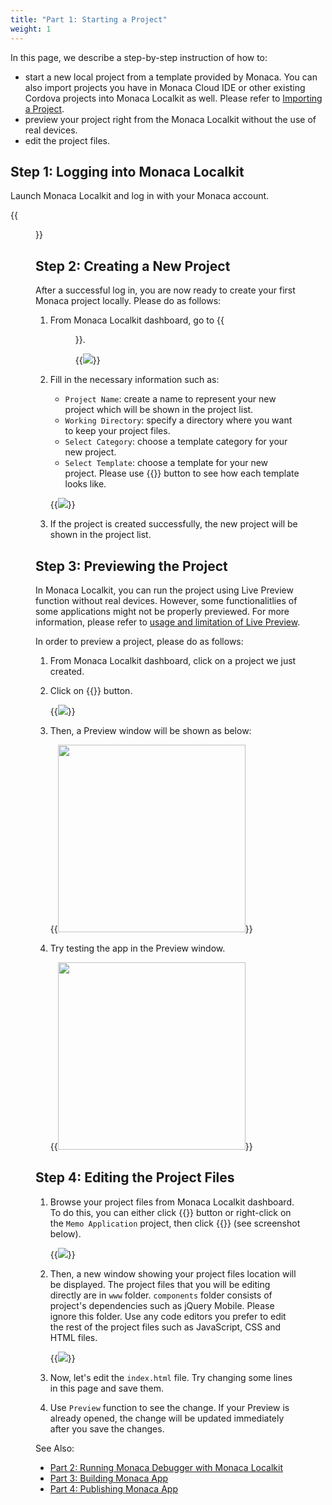 ```yaml
---
title: "Part 1: Starting a Project"
weight: 1
---
```


In this page, we describe a step-by-step instruction of how to:

-   start a new local project from a template provided by Monaca. You
    can also import projects you have in Monaca Cloud IDE or other
    existing Cordova projects into Monaca Localkit as well. Please refer
    to [Importing a Project](../../manual/overview/#localkit-import).
-   preview your project right from the Monaca Localkit without the use
    of real devices.
-   edit the project files.

## Step 1: Logging into Monaca Localkit

Launch Monaca Localkit and log in with your Monaca account.

{{<figure src="/images/monaca_localkit/tutorial/starting_project/1.png">}}

## Step 2: Creating a New Project

After a successful log in, you are now ready to create your first Monaca
project locally. Please do as follows:

1.  From Monaca Localkit dashboard, go to {{<menu menu1="+" menu2="Create">}}.

    {{<img src="/images/monaca_localkit/tutorial/starting_project/2.png">}}

2.  Fill in the necessary information such as:

    -   `Project Name`: create a name to represent your new project which will be shown in the project list.
    -   `Working Directory`: specify a directory where you want to keep your project files.
    -   `Select Category`: choose a template category for your new project.
    -   `Select Template`: choose a template for your new project. Please use {{<guilabel name="Preview">}} button to see how each template looks like.

    {{<img src="/images/monaca_localkit/tutorial/starting_project/3.png">}}

3.  If the project is created successfully, the new project will be shown in the project list.

## Step 3: Previewing the Project

In Monaca Localkit, you can run the project using Live Preview function
without real devices. However, some functionalitlies of some
applications might not be properly previewed. For more information,
please refer to [usage and limitation of Live Preview](/en/monaca_ide/manual/overview/#preview_team_panel).

In order to preview a project, please do as follows:

1.  From Monaca Localkit dashboard, click on a project we just created.
2.  Click on {{<guilabel name="Preview">}} button.

    {{<img src="/images/monaca_localkit/tutorial/starting_project/4.png">}}

3.  Then, a Preview window will be shown as below:

    {{<img src="/images/monaca_localkit/tutorial/starting_project/5.png" width="300">}}

4.  Try testing the app in the Preview window.

    {{<img src="/images/monaca_localkit/tutorial/starting_project/8.png" width="300">}}

## <a name="edit-project-localkit"></a> Step 4: Editing the Project Files

1.  Browse your project files from Monaca Localkit dashboard. To do
    this, you can either click {{<guilabel name="Open">}} button or right-click on the `Memo
    Application` project, then click {{<guilabel name="Open in">}} (see screenshot below).

    {{<img src="/images/monaca_localkit/tutorial/starting_project/6.png">}}

2.  Then, a new window showing your project files location will be
    displayed. The project files that you will be editing directly are
    in `www` folder. `components` folder consists of project's
    dependencies such as jQuery Mobile. Please ignore this folder. Use
    any code editors you prefer to edit the rest of the project files
    such as JavaScript, CSS and HTML files.

    {{<img src="/images/monaca_localkit/tutorial/starting_project/7.png">}}

3.  Now, let's edit the `index.html` file. Try changing some lines in
    this page and save them.
4.  Use `Preview` function to see the change. If your Preview is already
    opened, the change will be updated immediately after you save the
    changes.


See Also:

- [Part 2: Running Monaca Debugger with Monaca Localkit](../testing_debugging)
- [Part 3: Building Monaca App](../building_app)
- [Part 4: Publishing Monaca App](../publishing_app)